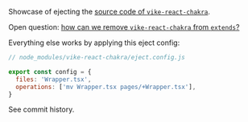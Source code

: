 Showcase of ejecting the [source code of `vike-react-chakra`](https://github.com/vikejs/vike-react/tree/main/packages/vike-react-chakra).

Open question: [how can we remove `vike-react-chakra` from `extends`?](https://github.com/brillout/playground_eject-vike-react-chakra/commit/7ca624af01c25f1f68b9c9c74a13e25b0ede0f8d)

Everything else works by applying this eject config:

```js
// node_modules/vike-react-chakra/eject.config.js

export const config = {
  files: 'Wrapper.tsx',
  operations: ['mv Wrapper.tsx pages/+Wrapper.tsx'],
}
```

See commit history.
